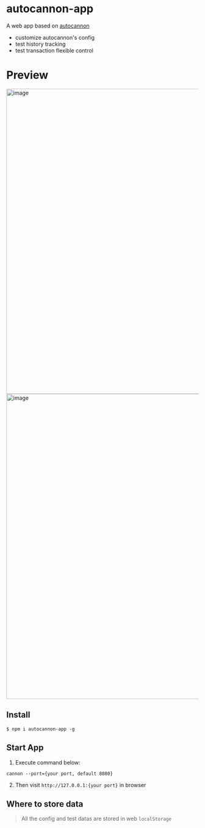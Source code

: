 # autocannon-app

A web app based on [autocannon](https://github.com/mcollina/autocannon)

- customize autocannon's config
- test history tracking
- test transaction flexible control

# Preview

<img width="800" alt="image" src="https://user-images.githubusercontent.com/102238922/211304533-74d886fe-e22b-4386-9104-e3d45ee90499.png">

<img width="800" alt="image" src="https://user-images.githubusercontent.com/102238922/211304648-9d873e49-6861-469f-a130-7f684db5b70e.png">

## Install

```shell
$ npm i autocannon-app -g
```

## Start App

1. Execute command below:

```shell
cannon --port={your port, default 8080}
```

2. Then visit `http://127.0.0.1:{your port}` in browser

## Where to store data

> All the config and test datas are stored in web `localStorage`

